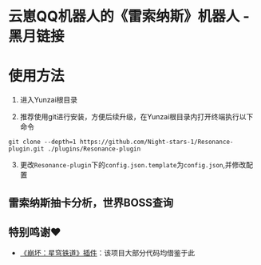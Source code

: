 # 云崽QQ机器人的《雷索纳斯》机器人 - 黑月链接

# 使用方法

1. 进入Yunzai根目录

2. 推荐使用git进行安装，方便后续升级，在Yunzai根目录内打开终端执行以下命令

```shell
git clone --depth=1 https://github.com/Night-stars-1/Resonance-plugin.git ./plugins/Resonance-plugin
```

3. 更改`Resonance-plugin`下的`config.json.template`为`config.json`,并修改配置

## 雷索纳斯抽卡分析，世界BOSS查询

## 特别鸣谢♥
- [《崩坏：星穹铁道》插件](https://github.com/hewang1an/StarRail-plugin)：该项目大部分代码均借鉴于此
